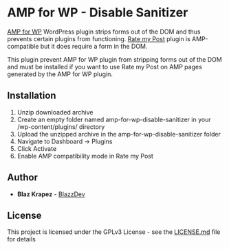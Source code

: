 # AMP for WP - Disable Sanitizer

[AMP for WP](https://blazzdev.com/documentation/rate-my-post-documentation/) WordPress plugin strips forms out of the DOM and thus prevents certain plugins from functioning. [Rate my Post](https://blazzdev.com/documentation/rate-my-post-documentation/) plugin is AMP-compatible but it does require a form in the DOM.

This plugin prevent AMP for WP plugin from stripping forms out of the DOM and must be installed if you want to use Rate my Post on AMP pages generated by the AMP for WP plugin.

## Installation

1. Unzip downloaded archive
2. Create an empty folder named amp-for-wp-disable-sanitizer in your /wp-content/plugins/ directory
3. Upload the unzipped archive in the amp-for-wp-disable-sanitizer folder
3. Navigate to Dashboard -> Plugins
4. Click Activate
5. Enable AMP compatibility mode in Rate my Post 

## Author

* **Blaz Krapez** - [BlazzDev](https://blazzdev.com/)

## License

This project is licensed under the GPLv3 License - see the [LICENSE.md](LICENSE.md) file for details
